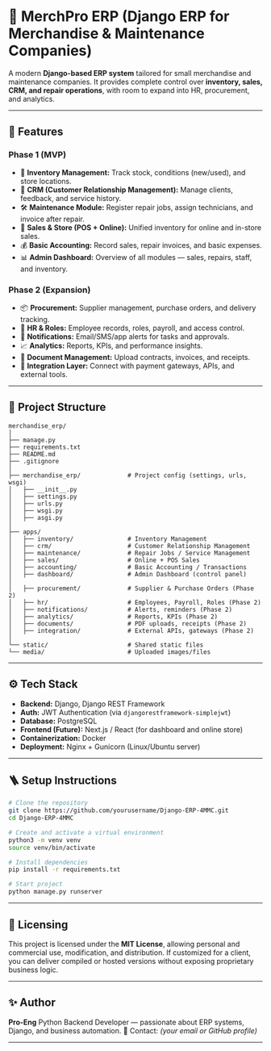# 🧩 MerchPro ERP (Django ERP for Merchandise & Maintenance Companies)

A modern **Django-based ERP system** tailored for small merchandise and maintenance companies.
It provides complete control over **inventory, sales, CRM, and repair operations**, with room to expand into HR, procurement, and analytics.

---

## 🚀 Features

### Phase 1 (MVP)
- 🏪 **Inventory Management:** Track stock, conditions (new/used), and store locations.
- 👥 **CRM (Customer Relationship Management):** Manage clients, feedback, and service history.
- 🛠️ **Maintenance Module:** Register repair jobs, assign technicians, and invoice after repair.
- 🛒 **Sales & Store (POS + Online):** Unified inventory for online and in-store sales.
- 💰 **Basic Accounting:** Record sales, repair invoices, and basic expenses.
- 📊 **Admin Dashboard:** Overview of all modules — sales, repairs, staff, and inventory.

### Phase 2 (Expansion)
- 📦 **Procurement:** Supplier management, purchase orders, and delivery tracking.
- 👔 **HR & Roles:** Employee records, roles, payroll, and access control.
- 🔔 **Notifications:** Email/SMS/app alerts for tasks and approvals.
- 📈 **Analytics:** Reports, KPIs, and performance insights.
- 📁 **Document Management:** Upload contracts, invoices, and receipts.
- 🔗 **Integration Layer:** Connect with payment gateways, APIs, and external tools.

---

## 🧱 Project Structure

```
merchandise_erp/
│
├── manage.py
├── requirements.txt
├── README.md
├── .gitignore
│
├── merchandise_erp/             # Project config (settings, urls, wsgi)
│   ├── __init__.py
│   ├── settings.py
│   ├── urls.py
│   ├── wsgi.py
│   ├── asgi.py
│
├── apps/
│   ├── inventory/               # Inventory Management
│   ├── crm/                     # Customer Relationship Management
│   ├── maintenance/             # Repair Jobs / Service Management
│   ├── sales/                   # Online + POS Sales
│   ├── accounting/              # Basic Accounting / Transactions
│   ├── dashboard/               # Admin Dashboard (control panel)
│
│   ├── procurement/             # Supplier & Purchase Orders (Phase 2)
│   ├── hr/                      # Employees, Payroll, Roles (Phase 2)
│   ├── notifications/           # Alerts, reminders (Phase 2)
│   ├── analytics/               # Reports, KPIs (Phase 2)
│   ├── documents/               # PDF uploads, receipts (Phase 2)
│   ├── integration/             # External APIs, gateways (Phase 2)
│
└── static/                      # Shared static files
└── media/                       # Uploaded images/files
```

---

## ⚙️ Tech Stack

- **Backend:** Django, Django REST Framework
- **Auth:** JWT Authentication (via `djangorestframework-simplejwt`)
- **Database:** PostgreSQL
- **Frontend (Future):** Next.js / React (for dashboard and online store)
- **Containerization:** Docker
- **Deployment:** Nginx + Gunicorn (Linux/Ubuntu server)

---

## 🪜 Setup Instructions

```bash
# Clone the repository
git clone https://github.com/yourusername/Django-ERP-4MMC.git
cd Django-ERP-4MMC

# Create and activate a virtual environment
python3 -m venv venv
source venv/bin/activate

# Install dependencies
pip install -r requirements.txt

# Start project
python manage.py runserver
```

---

## 🧩 Licensing

This project is licensed under the **MIT License**, allowing personal and commercial use, modification, and distribution.
If customized for a client, you can deliver compiled or hosted versions without exposing proprietary business logic.

---

## ✨ Author
**Pro-Eng**
Python Backend Developer — passionate about ERP systems, Django, and business automation.
📧 Contact: *(your email or GitHub profile)*

---
